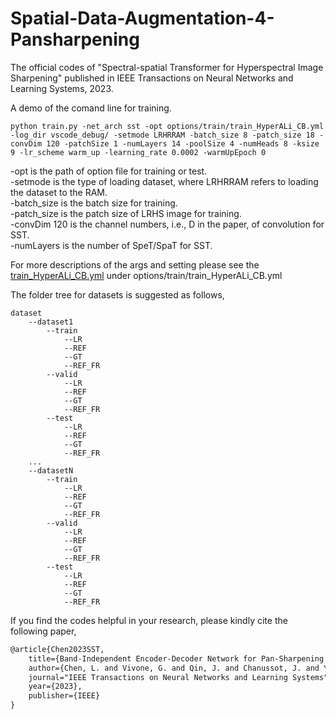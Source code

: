 # Spatial-Data-Augmentation-4-Pansharpening
The official codes of "Spectral-spatial Transformer for Hyperspectral Image Sharpening" published in IEEE Transactions on Neural Networks and Learning Systems, 2023.


A demo of the comand line for training.
```
python train.py -net_arch sst -opt options/train/train_HyperALi_CB.yml -log_dir vscode_debug/ -setmode LRHRRAM -batch_size 8 -patch_size 18 -convDim 120 -patchSize 1 -numLayers 14 -poolSize 4 -numHeads 8 -ksize 9 -lr_scheme warm_up -learning_rate 0.0002 -warmUpEpoch 0 
```
-opt is the path of option file for training or test.  
-setmode is the type of loading dataset, where LRHRRAM refers to loading the dataset to the RAM.  
-batch_size is the batch size for training.  
-patch_size is the patch size of LRHS image for training.  
-convDim 120 is the channel numbers, i.e., D in the paper, of convolution for SST.  
-numLayers is the number of SpeT/SpaT for SST.

For more descriptions of the args and setting please see the [train_HyperALi_CB.yml](options/train/train_HyperALi_CB.yml) under options/train/train_HyperALi_CB.yml

The folder tree for datasets is suggested as follows,
```
dataset
    --dataset1
        --train
            --LR
            --REF
            --GT
            --REF_FR
        --valid
            --LR
            --REF
            --GT
            --REF_FR
        --test
            --LR
            --REF
            --GT
            --REF_FR
    ...
    --datasetN
        --train
            --LR
            --REF
            --GT
            --REF_FR
        --valid
            --LR
            --REF
            --GT
            --REF_FR
        --test
            --LR
            --REF
            --GT
            --REF_FR
```

If you find the codes helpful in your research, please kindly cite the following paper,
```latex
@article{Chen2023SST,
	title={Band-Independent Encoder-Decoder Network for Pan-Sharpening of Remote Sensing Images},
	author={Chen, L. and Vivone, G. and Qin, J. and Chanussot, J. and Yang, X.},
	journal="IEEE Transactions on Neural Networks and Learning Systems",
	year={2023},
	publisher={IEEE}
}
```